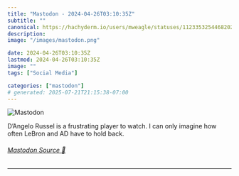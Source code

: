 ```yaml
---
title: "Mastodon - 2024-04-26T03:10:35Z"
subtitle: ""
canonical: https://hachyderm.io/users/mweagle/statuses/112335325446820282
description:
image: "/images/mastodon.png"

date: 2024-04-26T03:10:35Z
lastmod: 2024-04-26T03:10:35Z
image: ""
tags: ["Social Media"]

categories: ["mastodon"]
# generated: 2025-07-21T21:15:38-07:00
---
```

![Mastodon](/images/mastodon.png)

<p>D’Angelo Russel is a frustrating player to watch. I can only imagine how often LeBron and AD have to hold back.</p>


###### [Mastodon Source 🐘](https://hachyderm.io/@mweagle/112335325446820282)

___
